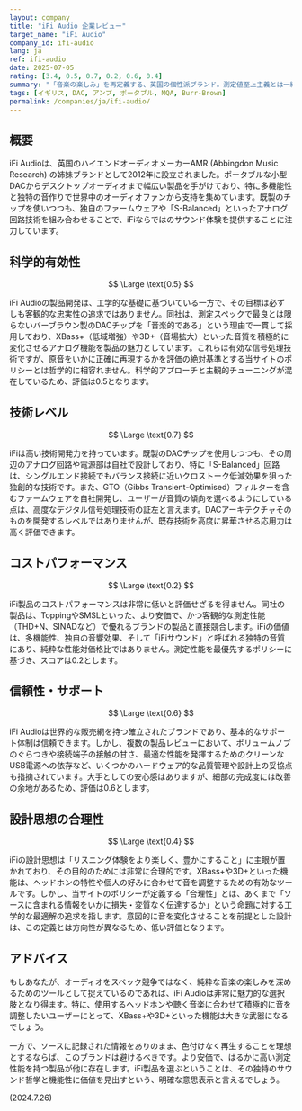 ```yaml
---
layout: company
title: "iFi Audio 企業レビュー"
target_name: "iFi Audio"
company_id: ifi-audio
lang: ja
ref: ifi-audio
date: 2025-07-05
rating: [3.4, 0.5, 0.7, 0.2, 0.6, 0.4]
summary: "「音楽の楽しみ」を再定義する、英国の個性派ブランド。測定値至上主義とは一線を画し、バーブラウンのDACチップやアナログ回路による独特の「iFiサウンド」を追求する。XBass+や3D+といった多彩な音響補正機能は、リスニングをより豊かにするツールとなる。しかし、その哲学はポリシーの定める客観性・忠実性の基準とは相容れず、コストパフォーマンス評価も極めて低い。データよりもフィーリングを重視するユーザーのための選択肢と言える。"
tags: [イギリス, DAC, アンプ, ポータブル, MQA, Burr-Brown]
permalink: /companies/ja/ifi-audio/
---
```


## 概要

iFi Audioは、英国のハイエンドオーディオメーカーAMR (Abbingdon Music Research) の姉妹ブランドとして2012年に設立されました。ポータブルな小型DACからデスクトップオーディオまで幅広い製品を手がけており、特に多機能性と独特の音作りで世界中のオーディオファンから支持を集めています。既製のチップを使いつつも、独自のファームウェアや「S-Balanced」といったアナログ回路技術を組み合わせることで、iFiならではのサウンド体験を提供することに注力しています。

## 科学的有効性

$$ \Large \text{0.5} $$

iFi Audioの製品開発は、工学的な基礎に基づいている一方で、その目標は必ずしも客観的な忠実性の追求ではありません。同社は、測定スペックで最良とは限らないバーブラウン製のDACチップを「音楽的である」という理由で一貫して採用しており、XBass+（低域増強）や3D+（音場拡大）といった音質を積極的に変化させるアナログ機能を製品の魅力としています。これらは有効な信号処理技術ですが、原音をいかに正確に再現するかを評価の絶対基準とする当サイトのポリシーとは哲学的に相容れません。科学的アプローチと主観的チューニングが混在しているため、評価は0.5となります。

## 技術レベル

$$ \Large \text{0.7} $$

iFiは高い技術開発力を持っています。既製のDACチップを使用しつつも、その周辺のアナログ回路や電源部は自社で設計しており、特に「S-Balanced」回路は、シングルエンド接続でもバランス接続に近いクロストーク低減効果を狙った独創的な技術です。また、GTO（Gibbs Transient-Optimised）フィルターを含むファームウェアを自社開発し、ユーザーが音質の傾向を選べるようにしている点は、高度なデジタル信号処理技術の証左と言えます。DACアーキテクチャそのものを開発するレベルではありませんが、既存技術を高度に昇華させる応用力は高く評価できます。

## コストパフォーマンス

$$ \Large \text{0.2} $$

iFi製品のコストパフォーマンスは非常に低いと評価せざるを得ません。同社の製品は、ToppingやSMSLといった、より安価で、かつ客観的な測定性能（THD+N、SINADなど）で優れるブランドの製品と直接競合します。iFiの価値は、多機能性、独自の音響効果、そして「iFiサウンド」と呼ばれる独特の音質にあり、純粋な性能対価格比ではありません。測定性能を最優先するポリシーに基づき、スコアは0.2とします。

## 信頼性・サポート

$$ \Large \text{0.6} $$

iFi Audioは世界的な販売網を持つ確立されたブランドであり、基本的なサポート体制は信頼できます。しかし、複数の製品レビューにおいて、ボリュームノブのぐらつきや接続端子の接触の甘さ、最適な性能を発揮するためのクリーンなUSB電源への依存など、いくつかのハードウェア的な品質管理や設計上の妥協点も指摘されています。大手としての安心感はありますが、細部の完成度には改善の余地があるため、評価は0.6とします。

## 設計思想の合理性

$$ \Large \text{0.4} $$

iFiの設計思想は「リスニング体験をより楽しく、豊かにすること」に主眼が置かれており、その目的のためには非常に合理的です。XBass+や3D+といった機能は、ヘッドホンの特性や個人の好みに合わせて音を調整するための有効なツールです。しかし、当サイトのポリシーが定義する「合理性」とは、あくまで「ソースに含まれる情報をいかに損失・変質なく伝達するか」という命題に対する工学的な最適解の追求を指します。意図的に音を変化させることを前提とした設計は、この定義とは方向性が異なるため、低い評価となります。

## アドバイス

もしあなたが、オーディオをスペック競争ではなく、純粋な音楽の楽しみを深めるためのツールとして捉えているのであれば、iFi Audioは非常に魅力的な選択肢となり得ます。特に、使用するヘッドホンや聴く音楽に合わせて積極的に音を調整したいユーザーにとって、XBass+や3D+といった機能は大きな武器になるでしょう。

一方で、ソースに記録された情報をありのまま、色付けなく再生することを理想とするならば、このブランドは避けるべきです。より安価で、はるかに高い測定性能を持つ製品が他に存在します。iFi製品を選ぶということは、その独特のサウンド哲学と機能性に価値を見出すという、明確な意思表示と言えるでしょう。

(2024.7.26)

